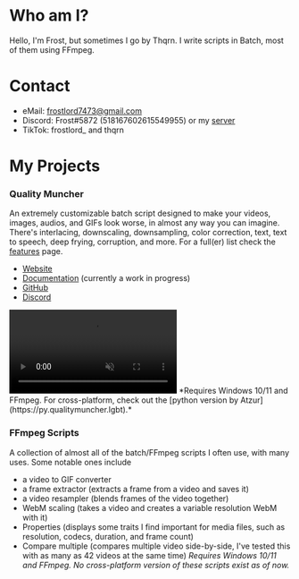 # Who am I?
Hello, I'm Frost, but sometimes I go by Thqrn. I write scripts in Batch, most of them using FFmpeg. 

# Contact
- eMail: frostlord7473@gmail.com
- Discord: Frost#5872 (518167602615549955) or my [server](https://discord.qualitymuncher.lgbt)
- TikTok: frostlord_ and thqrn

# My Projects
### Quality Muncher
An extremely customizable batch script designed to make your videos, images, audios, and GIFs look worse, in almost any way you can imagine. There's interlacing, downscaling, downsampling, color correction, text, text to speech, deep frying, corruption, and more. For a full(er) list check the [features](https://qualitymuncher.lgbt/features) page.
- [Website](https://qualitymuncher.lgbt)
- [Documentation](https://qualitymuncher.lgbt/docs) (currently a work in progress)
- [GitHub](https://github.qualitymuncher.lgbt)
- [Discord](https://discord.qualitymuncher.lgbt)
<video controls autoplay muted loop style="animation-duration: 1.5s;" class="previewimage secret center moveup image">
<source src="[videos/qualitymuncherdemo.mp4](https://qualitymuncher.lgbt/videos/qualitymuncherdemo.mp4)" type="video/mp4">
Your browser does not support the video tag.
</video>
*Requires Windows 10/11 and FFmpeg. For cross-platform, check out the [python version by Atzur](https://py.qualitymuncher.lgbt).*

### FFmpeg Scripts
A collection of almost all of the batch/FFmpeg scripts I often use, with many uses. Some notable ones include
- a video to GIF converter
- a frame extractor (extracts a frame from a video and saves it)
- a video resampler (blends frames of the video together)
- WebM scaling (takes a video and creates a variable resolution WebM with it)
- Properties (displays some traits I find important for media files, such as resolution, codecs, duration, and frame count)
- Compare multiple (compares multiple video side-by-side, I've tested this with as many as 42 videos at the same time)
*Requires Windows 10/11 and FFmpeg. No cross-platform version of these scripts exist as of now.*